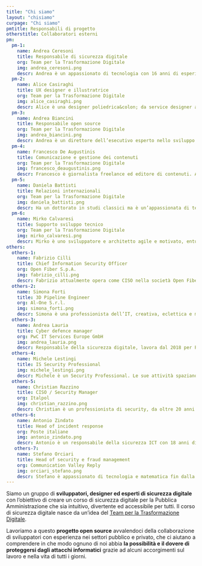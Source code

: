 ```yaml
---
title: "Chi siamo"
layout: "chisiamo"
curpage: "Chi siamo"
pmtitle: Responsabili di progetto
otherstitle: Collaboratori esterni
pm:
  pm-1:
    name: Andrea Ceresoni
    title: Responsabile di sicurezza digitale
    org: Team per la Trasformazione Digitale
    img: andrea_ceresoni.png
    descr: Andrea è un appassionato di tecnologia con 16 anni di esperienza pratica in sicurezza informatica, sistemi operativi e architetture di sicurezza cloud. Al momento è il "Security dude" del Team per la Trasformazione Digitale.
  pm-2:
    name: Alice Casiraghi
    title: UX designer e illustratrice
    org: Team per la Trasformazione Digitale
    img: alice_casiraghi.png
    descr: Alice è una designer poliedrica&colon; da service designer alle prese con interfacce digitali, a volte si dedica anche alle illustrazioni e ai progetti di grafica. Si occupa della user experience dei prodotti del Team per la Trasformazione Digitale. 
  pm-3:
    name: Andrea Biancini
    title: Responsabile open source
    org: Team per la Trasformazione Digitale
    img: andrea_biancini.png
    descr: Andrea è un direttore dell’esecutivo esperto nello sviluppo della cultura organizzativa, nella definizione della strategia, nell'innovazione ed esperto in trasformazione aziendale. Laureato in informatica e psicologia, è il responsabile open source del Team per la Trasformazione Digitale.
  pm-4:
    name: Francesco De Augustinis
    title: Comunicazione e gestione dei contenuti
    org: Team per la Trasformazione Digitale
    img: francesco_deaugustinis.png
    descr: Francesco è giornalista freelance ed editore di contenuti. Amante dei fumetti e dei graphic novel, abile nella narrazione, non ha potuto fare a meno di partecipare a questo folle progetto di sensibilizzazione sulla sicurezza digitale per la pubblica amministrazione.
  pm-5:
    name: Daniela Battisti
    title: Relazioni internazionali
    org: Team per la Trasformazione Digitale
    img: daniela_battisti.png
    descr: Ha un dottorato in studi classici ma è un’appassionata di tecnologia digitale. Daniela è a capo delle relazioni internazionali nel Team per la Trasformazione Digitale e la cybersecurity è una delle tante tematiche di cui si occupa a livello di policy.
  pm-6:
    name: Mirko Calvaresi
    title: Supporto sviluppo tecnico
    org: Team per la Trasformazione Digitale
    img: mirko_calvaresi.png
    descr: Mirko è uno sviluppatore e architetto agile e motivato, entusiasta, analitico e creativo con oltre 20 anni di esperienza nello sviluppo di software. Responsabile del progetto per l’anagrafe unica al Team per la Trasformazione Digitale, è l’eroe inaspettato, ispiratore di questo progetto.
others:
  others-1:
    name: Fabrizio Cilli
    title: Chief Information Security Officer
    org: Open Fiber S.p.A.
    img: fabrizio_cilli.png
    descr: Fabrizio attualmente opera come CISO nella società Open Fiber s.p.a., è un esperto responsabile della sicurezza che in 20 anni ha girato il mondo per lavoro, occupandosi di  trasformazione digitale, adozione di cloud e big data, open innovation, per il pubblico e il privato.
  others-2:
    name: Simona Forti
    title: 3D Pipeline Engineer
    org: Al-One S.r.l.
    img: simona_forti.png
    descr: Simona è una professionista dell’IT, creativa, eclettica e multitasking, presente sin dalla fine degli anni '90 nella scena italiana dell'ethical hacking. Di recente è tornata in Italia da Tokyo per intraprendere una nuova sfida come Pipeline engineer di animazione 3D nel settore cinematografico.
  others-3:
    name: Andrea Lauria
    title: Cyber defence manager
    org: PwC IT Services Europe GmbH
    img: andrea_lauria.png
    descr: Responsabile della sicurezza digitale, lavora dal 2018 per PwC. In 20 anni di esperienza sul campo si è distinto per le sue capacità e la passione nella protezione delle reti e dei sistemi informatici, per l’istituzione di controlli di sicurezza, la governance e l’hardening di asset e infrastrutture.
  others-4:
    name: Michele Lestingi
    title: IS Security Professional
    img: michele_lestingi.png
    descr: Michele è un Security Professional. Le sue attività spaziano dalla consulenza, alla gestione degli incidenti, alla progettazione di sistemi per la risoluzione di problemi nel campo della sicurezza informatica. Ama condividere le sue conoscenze.
  others-5:
    name: Christian Razzino
    title: CISO / Security Manager
    org: Italpol
    img: christian_razzino.png
    descr: Christian è un professionista di security, da oltre 20 anni nel settore e nella scena hacking dagli anni 90. Produttore di musica elettronica, con una profonda passione per i sintetizzatori, attualmente gestisce una sta complessa trasformazione digitale come Security Manager.
  others-6:
    name: Antonio Zindato
    title: Head of incident response
    org: Poste italiane
    img: antonio_zindato.png
    descr: Antonio è un responsabile della sicurezza ICT con 18 anni di esperienza nella sicurezza delle informazioni, nella rete e nella gestione degli incidenti. Ha lavorato per la più grande compagnia di telecomunicazioni in Italia e oggi è un gestore di incidenti per la più grande compagnia di servizi postali, bancari e assicurativi in ​​Italia.
   others-7:
    name: Stefano Orciari
    title: Head of security e fraud management
    org: Communication Valley Reply
    img: orciari_stefano.png
    descr: Stefano è appassionato di tecnologia e matematica fin dalla giovane età. Si specializza in sicurezza e crittografia, conseguendo nel 2008 il Dottorato di Ricerca. Da più di 10 anni lavora e coordina numerosi progetti nel campo della sicurezza informatica. Attualmente è responsabile della Business Unit Cloud Security e Fraud Management di Communication Valley Reply. 
---
```


Siamo un gruppo di **sviluppatori, designer ed esperti di sicurezza digitale** con l’obiettivo di creare un corso di sicurezza digitale per la Pubblica Amministrazione che sia intuitivo, divertente ed accessibile per tutti. Il corso di sicurezza digitale nasce da un’idea del [Team per la Trasformazione Digitale](https://teamdigitale.governo.it/).

Lavoriamo a questo **progetto open source** avvalendoci della collaborazione di sviluppatori con esperienza nei settori pubblico e privato, che ci aiutano a comprendere in che modo ognuno di noi abbia **la possibilità e il dovere di proteggersi dagli attacchi informatici** grazie ad alcuni accorgimenti sul lavoro e nella vita di tutti i giorni.
